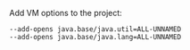 Add VM options to the project:

    --add-opens java.base/java.util=ALL-UNNAMED
    --add-opens java.base/java.lang=ALL-UNNAMED